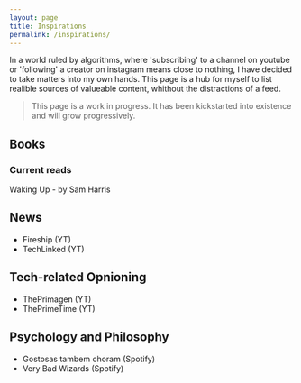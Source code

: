 ```yaml
---
layout: page
title: Inspirations
permalink: /inspirations/
---
```


In a world ruled by algorithms, where 'subscribing' to a channel on youtube or 'following' a creator on instagram means close to nothing, I have decided to take matters into my own hands. This page is a hub for myself to list realible sources of valueable content, whithout the distractions of a feed.

> This page is a work in progress. It has been kickstarted into existence and will grow progressively.

## Books

### Current reads

Waking Up - by Sam Harris

## News

- Fireship (YT)
- TechLinked (YT)

## Tech-related Opnioning

- ThePrimagen (YT)
- ThePrimeTime (YT)

## Psychology and Philosophy

- Gostosas tambem choram (Spotify)
- Very Bad Wizards (Spotify)

